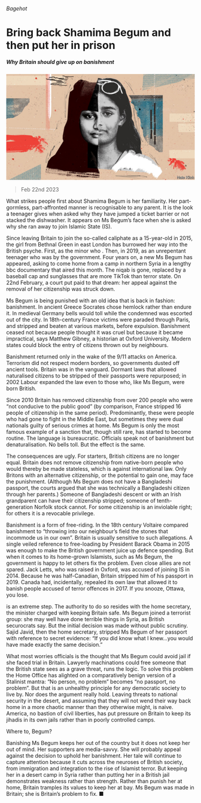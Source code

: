 ###### Bagehot

# Bring back Shamima Begum and then put her in prison 

##### Why Britain should give up on banishment 

![image](images/20230225_BRD000.jpg) 

> Feb 22nd 2023 

What strikes people first about Shamima Begum is her familiarity. Her part-gormless, part-affronted manner is recognisable to any parent. It is the look a teenager gives when asked why they have jumped a ticket barrier or not stacked the dishwasher. It appears on Ms Begum’s face when she is asked why she ran away to join Islamic State (IS). 

Since leaving Britain to join the so-called caliphate as a 15-year-old in 2015, the girl from Bethnal Green in east London has burrowed her way into the British psyche. First, as the minor who . Then, in 2019, as an unrepentant teenager who was  by the government. Four years on, a new Ms Begum has appeared, asking to come home from a camp in northern Syria in a lengthy bbc documentary that aired this month. The niqab is gone, replaced by a baseball cap and sunglasses that are more TikTok than terror state. On 22nd February, a court put paid to that dream: her appeal against the removal of her citizenship was struck down. 

Ms Begum is being punished with an old idea that is back in fashion: banishment. In ancient Greece Socrates chose hemlock rather than endure it. In medieval Germany bells would toll while the condemned was escorted out of the city. In 18th-century France victims were paraded through Paris, and stripped and beaten at various markets, before expulsion. Banishment ceased not because people thought it was cruel but because it became impractical, says Matthew Gibney, a historian at Oxford University. Modern states could block the entry of citizens thrown out by neighbours. 

Banishment returned only in the wake of the 9/11 attacks on America. Terrorism did not respect modern borders, so governments dusted off ancient tools. Britain was in the vanguard. Dormant laws that allowed naturalised citizens to be stripped of their passports were repurposed; in 2002 Labour expanded the law even to those who, like Ms Begum, were born British. 

Since 2010 Britain has removed citizenship from over 200 people who were “not conducive to the public good” (by comparison, France stripped 16 people of citizenship in the same period). Predominantly, these were people who had gone to fight in the Middle East, but sometimes they were dual nationals guilty of serious crimes at home. Ms Begum is only the most famous example of a sanction that, though still rare, has started to become routine. The language is bureaucratic. Officials speak not of banishment but denaturalisation. No bells toll. But the effect is the same. 

The consequences are ugly. For starters, British citizens are no longer equal. Britain does not remove citizenship from native-born people who would thereby be made stateless, which is against international law. Only Britons with an alternative citizenship, or the potential to gain one, may face the punishment. (Although Ms Begum does not have a Bangladeshi passport, the courts argued that she was technically a Bangladeshi citizen through her parents.) Someone of Bangladeshi descent or with an Irish grandparent can have their citizenship stripped; someone of tenth-generation Norfolk stock cannot. For some citizenship is an inviolable right; for others it is a revocable privilege. 

Banishment is a form of free-riding. In the 18th century Voltaire compared banishment to “throwing into our neighbour’s field the stones that incommode us in our own”. Britain is usually sensitive to such allegations. A single veiled reference to free-loading by President Barack Obama in 2015 was enough to make the British government juice up defence spending. But when it comes to its home-grown Islamists, such as Ms Begum, the government is happy to let others fix the problem. Even close allies are not spared. Jack Letts, who was raised in Oxford, was accused of joining IS in 2014. Because he was half-Canadian, Britain stripped him of his passport in 2019. Canada had, incidentally, repealed its own law that allowed it to banish people accused of terror offences in 2017. If you snooze, Ottawa, you lose. 

 is an extreme step. The authority to do so resides with the home secretary, the minister charged with keeping Britain safe. Ms Begum joined a terrorist group: she may well have done terrible things in Syria, as British securocrats say. But the initial decision was made without public scrutiny. Sajid Javid, then the home secretary, stripped Ms Begum of her passport with reference to secret evidence: “If you did know what I knew…you would have made exactly the same decision.” 

What most worries officials is the thought that Ms Begum could avoid jail if she faced trial in Britain. Lawyerly machinations could free someone that the British state sees as a grave threat, runs the logic. To solve this problem the Home Office has alighted on a comparatively benign version of a Stalinist mantra: “No person, no problem” becomes “no passport, no problem”. But that is an unhealthy principle for any democratic society to live by. Nor does the argument really hold. Leaving threats to national security in the desert, and assuming that they will not wend their way back home in a more chaotic manner than they otherwise might, is naive. America, no bastion of civil liberties, has put pressure on Britain to keep its jihadis in its own jails rather than in poorly controlled camps.

Where to, Begum?

Banishing Ms Begum keeps her out of the country but it does not keep her out of mind. Her supporters are media-savvy. She will probably appeal against the decision to uphold her banishment. Her tale will continue to capture attention because it cuts across the neuroses of British society, from immigration and integration to the rise of Islamist terror. But keeping her in a desert camp in Syria rather than putting her in a British jail demonstrates weakness rather than strength. Rather than punish her at home, Britain tramples its values to keep her at bay. Ms Begum was made in Britain; she is Britain’s problem to fix. ■






